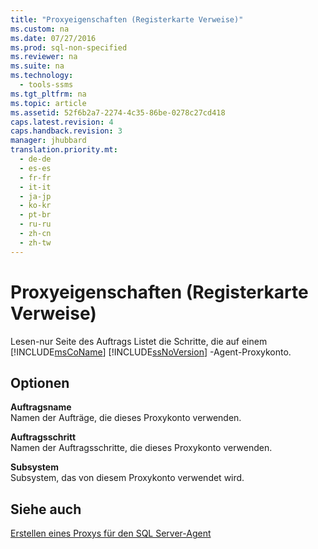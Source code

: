 ```yaml
---
title: "Proxyeigenschaften (Registerkarte Verweise)"
ms.custom: na
ms.date: 07/27/2016
ms.prod: sql-non-specified
ms.reviewer: na
ms.suite: na
ms.technology: 
  - tools-ssms
ms.tgt_pltfrm: na
ms.topic: article
ms.assetid: 52f6b2a7-2274-4c35-86be-0278c27cd418
caps.latest.revision: 4
caps.handback.revision: 3
manager: jhubbard
translation.priority.mt: 
  - de-de
  - es-es
  - fr-fr
  - it-it
  - ja-jp
  - ko-kr
  - pt-br
  - ru-ru
  - zh-cn
  - zh-tw
---
```

# Proxyeigenschaften (Registerkarte Verweise)
Lesen\-nur Seite des Auftrags Listet die Schritte, die auf einem [!INCLUDE[msCoName](../content/includes/msCoName_md.md)] [!INCLUDE[ssNoVersion](../content/includes/ssNoVersion_md.md)] -Agent-Proxykonto.  
  
## Optionen  
**Auftragsname**  
Namen der Aufträge, die dieses Proxykonto verwenden.  
  
**Auftragsschritt**  
Namen der Auftragsschritte, die dieses Proxykonto verwenden.  
  
**Subsystem**  
Subsystem, das von diesem Proxykonto verwendet wird.  
  
## Siehe auch  
[Erstellen eines Proxys für den SQL Server-Agent](../content/Create-a-SQL-Server-Agent-Proxy.md)  
  
